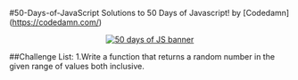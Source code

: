 #50-Days-of-JavaScript
Solutions to 50 Days of Javascript! by [Codedamn]
(https://codedamn.com/)

<div align="center">
    <a href="#"><img src="https://technoroll.org/wp-content/uploads/2020/12/Become-a-Full-Stack-Developers.jpg" alt="50 days of JS banner"></a>
</div>

##Challenge List:
1.Write a function that returns a random number in the given range of values both inclusive.


